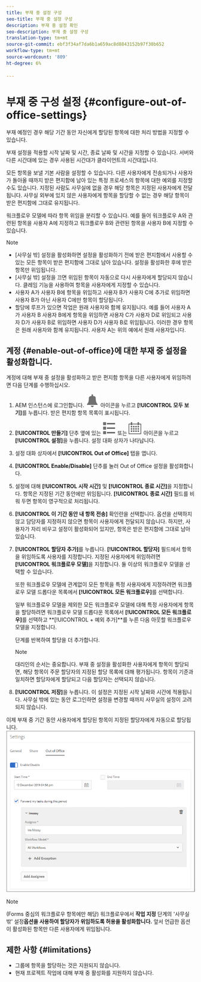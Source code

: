 ```yaml
---
title: 부재 중 설정 구성
seo-title: 부재 중 설정 구성
description: 부재 중 설정 확인
seo-description: 부재 중 설정 구성
translation-type: tm+mt
source-git-commit: ebf3f34af7da6b1a659ac8d8843152b97f30b652
workflow-type: tm+mt
source-wordcount: '809'
ht-degree: 6%

---
```




# 부재 중 구성 설정 {#configure-out-of-office-settings}

부재 예정인 경우 해당 기간 동안 자신에게 할당된 항목에 대한 처리 방법을 지정할 수 있습니다.

부재 설정을 적용할 시작 날짜 및 시간, 종료 날짜 및 시간을 지정할 수 있습니다. 서버와 다른 시간대에 있는 경우 사용된 시간대가 클라이언트의 시간대입니다.

모든 항목을 보낼 기본 사람을 설정할 수 있습니다. 다른 사용자에게 전송되거나 사용자가 돌아올 때까지 받은 편지함에 남아 있는 특정 프로세스의 항목에 대한 예외를 지정할 수도 있습니다. 지정된 사람도 사무실에 없을 경우 해당 항목은 지정된 사용자에게 전달됩니다. 사무실 외부에 있지 않은 사용자에게 항목을 할당할 수 없는 경우 해당 항목이 받은 편지함에 그대로 유지됩니다.

워크플로우 모델에 따라 항목 위임을 분리할 수 있습니다. 예를 들어 워크플로우 A와 관련된 항목을 사용자 A에 지정하고 워크플로우 B와 관련된 항목을 사용자 B에 지정할 수 있습니다.


>[!NOTE]
>
>* [사무실 밖] 설정을 활성화하면 설정을 활성화하기 전에 받은 편지함에서 사용할 수 있는 모든 항목이 받은 편지함에 그대로 남아 있습니다. 설정을 활성화한 후에 받은 항목만 위임됩니다.
>* [사무실 밖] 설정을 끄면 위임된 항목이 자동으로 다시 사용자에게 할당되지 않습니다. 클레임 기능을 사용하여 항목을 사용자에게 지정할 수 있습니다.
>* 사용자 A가 사용자 B에 항목을 위임하고 사용자 B가 사용자 C에 추가로 위임하면 사용자 B가 아닌 사용자 C에만 항목이 할당됩니다.
>* 할당에 루프가 있으면 작업은 원래 사용자와 함께 유지됩니다. 예를 들어 사용자 A가 사용자 B 사용자 B에게 항목을 위임하면 사용자 C가 사용자 D로 위임되고 사용자 D가 사용자 B로 위임하면 사용자 D가 사용자 B로 위임됩니다. 이러한 경우 항목은 원래 사용자와 함께 유지됩니다. 사용자 A는 위의 예에서 원래 사용자입니다.


## 계정 {#enable-out-of-office}에 대한 부재 중 설정을 활성화합니다.

계정에 대해 부재 중 설정을 활성화하고 받은 편지함 항목을 다른 사용자에게 위임하려면 다음 단계를 수행하십시오.

1. AEM 인스턴스에 로그인합니다. ![받은 편지함](assets/bell.svg) 아이콘을 누르고 **[!UICONTROL 모두 보기]**&#x200B;를 누릅니다. 받은 편지함 항목 목록이 표시됩니다.
1. **[!UICONTROL 만들기]** 단추 옆에 있는 ![보기 선택기](assets/viewlist.svg) 또는 ![보기 선택기](assets/calendar.svg) 아이콘을 누르고 **[!UICONTROL 설정]**&#x200B;을 누릅니다. 설정 대화 상자가 나타납니다.
1. 설정 대화 상자에서 **[!UICONTROL Out of Office]** 탭을 엽니다.
1. **[!UICONTROL Enable/Disable]** 단추를 눌러 Out of Office 설정을 활성화합니다.
1. 설정에 대해 **[!UICONTROL 시작 시간]** 및 **[!UICONTROL 종료 시간]**&#x200B;을 지정합니다. 항목은 지정된 기간 동안에만 위임됩니다. **[!UICONTROL 종료 시간]** 필드를 비워 두면 항목이 영구적으로 처리됩니다.
1. **[!UICONTROL 이 기간 동안 내 항목 전송]** 확인란을 선택합니다. 옵션을 선택하지 않고 담당자를 지정하지 않으면 항목이 사용자에게 전달되지 않습니다. 하지만, 사용자가 자리 비우고 설정이 활성화되어 있지만, 항목은 받은 편지함에 그대로 남아 있습니다.
1. **[!UICONTROL 할당자 추가]**&#x200B;를 누릅니다. **[!UICONTROL 할당자]** 필드에서 항목을 위임하도록 사용자를 지정합니다. 지정된 사용자에게 위임하려면 **[!UICONTROL 워크플로우 모델]**&#x200B;을 지정합니다. 둘 이상의 워크플로우 모델을 선택할 수 있습니다.

   또한 워크플로우 모델에 관계없이 모든 항목을 특정 사용자에게 지정하려면 워크플로우 모델 드롭다운 목록에서 **[!UICONTROL 모든 워크플로우]**&#x200B;를 선택합니다.<br>

   일부 워크플로우 모델을 제외한 모든 워크플로우 모델에 대해 특정 사용자에게 항목을 할당하려면 워크플로우 모델 드롭다운 목록에서 **[!UICONTROL 모든 워크플로우]**&#x200B;를 선택하고 **[!UICONTROL + 예외 추가]**를 누른 다음 아웃할 워크플로우 모델을 지정합니다.
   <br>

   단계를 반복하여 할당을 더 추가합니다.<br>

   >[!NOTE]
   >
   >대리인의 순서는 중요합니다. 부재 중 설정을 활성화한 사용자에게 항목이 할당되면, 해당 항목이 주문 할당자의 지정된 할당 목록에 대해 평가됩니다. 항목이 기준과 일치하면 할당자에게 할당되고 다음 할당자는 선택되지 않습니다.

1. **[!UICONTROL 저장]**&#x200B;을 누릅니다. 이 설정은 지정된 시작 날짜와 시간에 적용됩니다. 사무실 밖에 있는 동안 로그인하면 설정을 변경할 때까지 사무실의 설정이 고려되지 않습니다.

이제 부재 중 기간 동안 사용자에게 할당된 항목이 지정된 할당자에게 자동으로 할당됩니다.
![부재 중](assets/out-of-office.png)

>[!NOTE]
>
>(Forms 중심의 워크플로우 항목에만 해당) 워크플로우에서 **작업 지정** 단계의 &#39;사무실 밖&#39; 설정&#x200B;**옵션을 사용하여 할당자가 위임하도록 허용을 활성화합니다.** 앞서 언급한 옵션이 활성화된 항목만 다른 사용자에게 위임됩니다.

## 제한 사항 {#limitations}

* 그룹에 항목을 할당하는 것은 지원되지 않습니다.
* 현재 프로젝트 작업에 대해 부재 중 활성화를 지원하지 않습니다.
